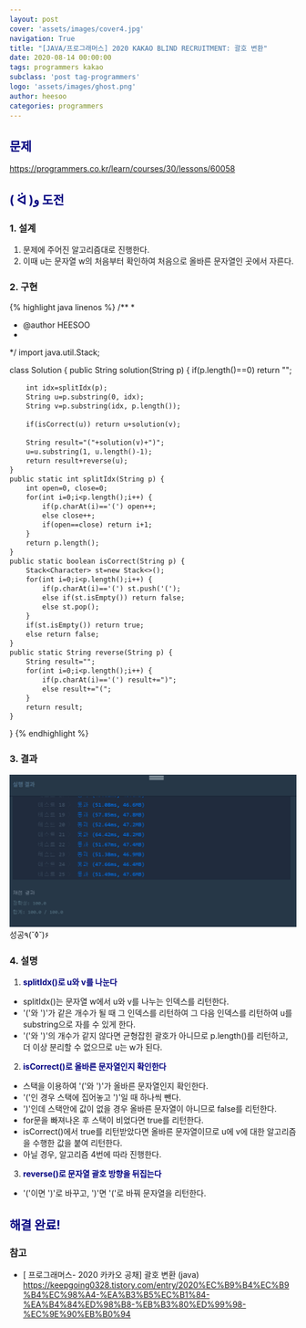 ```yaml
---
layout: post
cover: 'assets/images/cover4.jpg'
navigation: True
title: "[JAVA/프로그래머스] 2020 KAKAO BLIND RECRUITMENT: 괄호 변환"
date: 2020-08-14 00:00:00
tags: programmers kakao
subclass: 'post tag-programmers'
logo: 'assets/images/ghost.png'
author: heesoo
categories: programmers
---
```

## <span style="color:navy">문제</span>
<https://programmers.co.kr/learn/courses/30/lessons/60058>

## <span style="color:navy">( ᐛ )و 도전</span>

### 1. 설계
1. 문제에 주어진 알고리즘대로 진행한다.
2. 이때 u는 문자열 w의 처음부터 확인하여 처음으로 올바른 문자열인 곳에서 자른다.

### 2. 구현 
{% highlight java linenos %}
/**
 *
 * @author HEESOO
 *
 */
import java.util.Stack;

class Solution {
    public String solution(String p) {
        if(p.length()==0) return "";
		
		int idx=splitIdx(p);
		String u=p.substring(0, idx);
		String v=p.substring(idx, p.length());
		
		if(isCorrect(u)) return u+solution(v);
		
		String result="("+solution(v)+")";
		u=u.substring(1, u.length()-1);
		return result+reverse(u);
    }
    public static int splitIdx(String p) {
		int open=0, close=0;
		for(int i=0;i<p.length();i++) {
			if(p.charAt(i)=='(') open++;
			else close++;
			if(open==close) return i+1;
		}
		return p.length();
	}
	public static boolean isCorrect(String p) {
		Stack<Character> st=new Stack<>();
		for(int i=0;i<p.length();i++) {
			if(p.charAt(i)=='(') st.push('(');
			else if(st.isEmpty()) return false;
			else st.pop();
		}
		if(st.isEmpty()) return true;
		else return false;
	}
	public static String reverse(String p) {
		String result="";
		for(int i=0;i<p.length();i++) {
			if(p.charAt(i)=='(') result+=")";
			else result+="(";
		}
		return result;
	}
}
{% endhighlight %}

### 3. 결과
![실행결과](./assets/images/200814_1.PNG)
성공٩(˘◊˘)۶

### 4. 설명
1. **<span style="color:navy">splitIdx()로 u와 v를 나눈다</span>**
- splitIdx()는 문자열 w에서 u와 v를 나누는 인덱스를 리턴한다.
- '('와 ')'가 같은 개수가 될 때 그 인덱스를 리턴하여 그 다음 인덱스를 리턴하여 u를 substring으로 자를 수 있게 한다.
- '('와 ')'의 개수가 같지 않다면 균형잡힌 괄호가 아니므로 p.length()를 리턴하고, 더 이상 분리할 수 없으므로 u는 w가 된다.

2. **<span style="color:navy">isCorrect()로 올바른 문자열인지 확인한다</span>**
- 스택을 이용하여 '('와 ')'가 올바른 문자열인지 확인한다.
- '('인 경우 스택에 집어놓고 ')'일 때 하나씩 뺀다.
- ')'인데 스택안에 값이 없을 경우 올바른 문자열이 아니므로 false를 리턴한다.
- for문을 빠져나온 후 스택이 비었다면 true를 리턴한다.
- isCorrect()에서 true를 리턴받았다면 올바른 문자열이므로 u에 v에 대한 알고리즘을 수행한 값을 붙여 리턴한다.
- 아닐 경우, 알고리즘 4번에 따라 진행한다.

3. **<span style="color:navy">reverse()로 문자열 괄호 방향을 뒤집는다</span>**
- '('이면 ')'로 바꾸고, ')'면 '('로 바꿔 문자열을 리턴한다.

## <span style="color:navy">해결 완료!</span>

### 참고
- [ 프로그래머스- 2020 카카오 공채] 괄호 변환 (java) <https://keepgoing0328.tistory.com/entry/2020%EC%B9%B4%EC%B9%B4%EC%98%A4-%EA%B3%B5%EC%B1%84-%EA%B4%84%ED%98%B8-%EB%B3%80%ED%99%98-%EC%9E%90%EB%B0%94>
